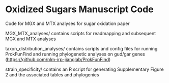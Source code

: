 # Oxidized Sugars Manuscript Code
Code for MGX and MTX analyses for sugar oxidation paper

MGX_MTX_analyses/ contains scripts for readmapping and subsequent MGX and 
MTX analyses

taxon_distribution_analyses/ contains scripts and config files for running ProkFunFind and running phylogenetic analyses on gud/gar genes 
(https://github.com/nlm-irp-jianglab/ProkFunFind)

strain_specificity/ contains an R script for generating Supplementary Figure 2 and the associated tables and phylogenies
